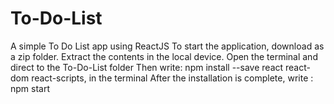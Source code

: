 # To-Do-List
A simple To Do List app using ReactJS
To start the application, download as a zip folder.
Extract the contents in the local device.
Open the terminal and direct to the To-Do-List folder
Then write: npm install --save react react-dom react-scripts, in the terminal
After the installation is complete, write : npm start

